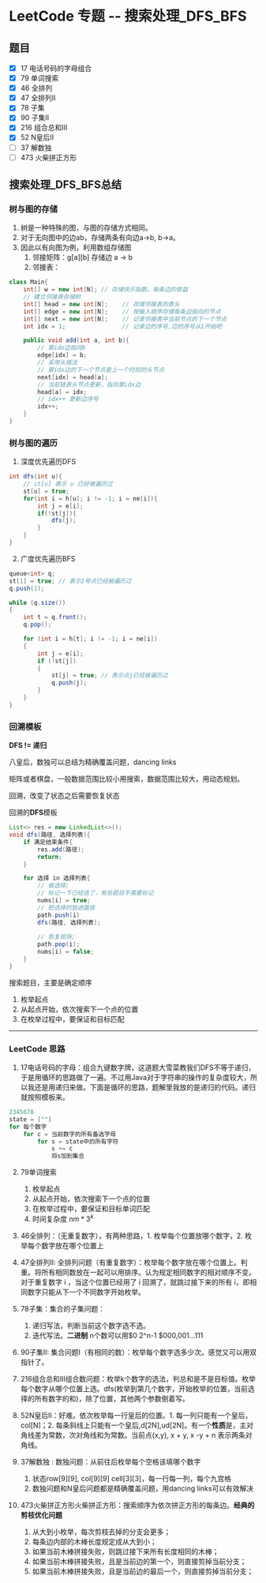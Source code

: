 # LeetCode 专题 -- 搜索处理_DFS_BFS

## 题目

- [x]  17 电话号码的字母组合
- [x]  79 单词搜索
- [x]  46 全排列
- [x]  47 全排列II
- [x]  78 子集
- [x]  90 子集II
- [x]  216 组合总和III
- [x]  52 N皇后II
- [ ]  37 解数独
- [ ]  473 火柴拼正方形

## 搜索处理_DFS_BFS总结

### 树与图的存储

1. 树是一种特殊的图，与图的存储方式相同。
2. 对于无向图中的边ab，存储两条有向边a->b, b->a。
3. 因此以有向图为例，利用数组存储图
   1. 邻接矩阵：g[a][b] 存储边 a -> b
   2. 邻接表：

```java
class Main{
    int[] w = new int[N]; // 存储快乐指数，每条边的收益
    // 建立邻接表存储树
    int[] head = new int[N];    // 存储邻接表的表头
    int[] edge = new int[N];    // 按输入顺序存储每条边指向的节点
    int[] next = new int[N];    // 记录邻接表中当前节点的下一个节点
    int idx = 1;                // 记录边的序号,边的序号从1开始吧

    public void add(int a, int b){
        // 第idx边指向b 
        edge[idx] = b;
        // 采用头插法
        // 第idx边的下一个节点是上一个时刻的头节点
        next[idx] = head[a];
        // 当前链表头节点更新，指向第idx边
        head[a] = idx;
        // idx++ 更新边序号
        idx++;
    }
}
```

### 树与图的遍历

1. 深度优先遍历DFS

```java
int dfs(int u){
    // st[u] 表示 u 已经被遍历过
    st[u] = true;
    for(int i = h[u]; i != -1; i = ne[i]){
        int j = e[i];
        if(!st[j]){
            dfs(j);
        }
    }
}
```
2. 广度优先遍历BFS

```java
queue<int> q;
st[1] = true; // 表示1号点已经被遍历过
q.push(1);

while (q.size())
{
    int t = q.front();
    q.pop();

    for (int i = h[t]; i != -1; i = ne[i])
    {
        int j = e[i];
        if (!st[j])
        {
            st[j] = true; // 表示点j已经被遍历过
            q.push(j);
        }
    }
}
```

### 回溯模板

**DFS != 递归**

八皇后，数独可以总结为精确覆盖问题，dancing links

矩阵或者棋盘，一般数据范围比较小用搜索，数据范围比较大，用动态规划。

回溯，改变了状态之后需要恢复状态

回溯的**DFS**模板

```java
List<> res = new LinkedList<>();
void dfs(路径, 选择列表){
    if 满足结束条件{
        res.add(路径);
        return;
    }

    for 选择 in 选择列表{
        // 做选择;
        // 标记一下已经选了，有些题目不需要标记
        nums[i] = true;
        // 把选择的放进路径
        path.push(i)
        dfs(路径, 选择列表);
        
        // 恢复现场;
        path.pop(i);
        nums[i] = false;
    }
}
```

搜索题目，主要是确定顺序
1. 枚举起点
2. 从起点开始，依次搜索下一个点的位置
3. 在枚举过程中，要保证和目标匹配
---

### LeetCode 思路

1. 17电话号码的字母：组合九键数字牌，这道题大雪菜教我们DFS不等于递归，于是用循环的思路做了一遍。不过用Java对于字符串的操作的复杂度较大，所以我还是用递归来做。下面是循环的思路，题解里我放的是递归的代码。递归就按照模板来。
```java
2345678
state = [""]
for 每个数字
    for c = 当前数字的所有备选字母
        for s = state中的所有字符
            s += c
            将s加到集合
```
2. 79单词搜索

   1. 枚举起点
   2. 从起点开始，依次搜索下一个点的位置
   3. 在枚举过程中，要保证和目标单词匹配
   4. 时间复杂度 $nm* 3^k$

3. 46全排列：（无重复数字），有两种思路，1. 枚举每个位置放哪个数字，2. 枚举每个数字放在哪个位置上
4. 47全排列II: 全排列问题（有重复数字）：枚举每个数字放在哪个位置上。判重。将所有相同数放在一起可以用排序。认为规定相同数字的相对顺序不变。对于重复数字 i ，当这个位置已经用了 i 回溯了，就跳过接下来的所有 i，即相同数字只能从下一个不同数字开始枚举。
5. 78子集：集合的子集问题：
   1. 递归写法，判断当前这个数字选不选。
   2. 迭代写法。**二进制** n个数可以用$0  2^n-1 $000,001...111
6. 90子集II: 集合问题I（有相同的数）：枚举每个数字选多少次。感觉又可以用双指针了。
7. 216组合总和III组合数问题：枚举k个数字的选法，判总和是不是目标值。枚举每个数字从哪个位置上选。dfs(枚举到第几个数字，开始枚举的位置，当前选择的所有数字的和)，除了位置，其他两个参数倒着写。
8. 52N皇后II：好难。依次枚举每一行皇后的位置。1. 每一列只能有一个皇后，col[N]；2. 每条斜线上只能有一个皇后,d[2N],ud[2N]。有一个**性质**是，主对角线差为常数，次对角线和为常数。当前点(x,y), x + y, x -y + n 表示两条对角线。
9. 37解数独 : 数独问题：从前往后枚举每个空格该填哪个数字
   1. 状态row[9][9], col[9][9] cell[3][3]，每一行每一列，每个九宫格
   2. 数独问题和N皇后问题都是精确覆盖问题，用dancing links可以有效解决
10. 473火柴拼正方形火柴拼正方形：搜索顺序为依次拼正方形的每条边。**经典的剪枝优化问题**
    1. 从大到小枚举，每次剪枝去掉的分支会更多；
    2. 每条边内部的木棒长度规定成从大到小；
    3. 如果当前木棒拼接失败，则跳过接下来所有长度相同的木棒；
    4. 如果当前木棒拼接失败，且是当前边的第一个，则直接剪掉当前分支；
    5. 如果当前木棒拼接失败，且是当前边的最后一个，则直接剪掉当前分支；